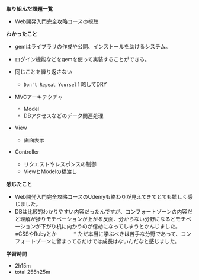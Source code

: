 **取り組んだ課題一覧**
* Web開発入門完全攻略コースの視聴

**わかったこと**
* gemはライブラリの作成や公開、インストールを助けるシステム。
* ログイン機能などをgemを使って実装することができる。

* 同じことを繰り返さない
  * `Don't Repeat Yourself` 略してDRY

* MVCアーキテクチャ
  * Model
  * DBアクセスなどのデータ関連処理
* View
  * 画面表示
* Controller
  * リクエストやレスポンスの制御
  * ViewとModelの橋渡し

**感じたこと**
* Web開発入門完全攻略コースのUdemyも終わりが見えてきてとても嬉しく感じました。
* DBは比較的わかりやすい内容だったんですが、コンフォートゾーンの内容だと理解が捗りモチベーションが上がる反面、分からない分野になるとモチベーションが下がり机に向かうのが億劫になってしまうとかんじました。※CSSやRubyとか
　　　* ただ本当に学ぶべきは苦手な分野であって、コンフォートゾーンに留まってるだけでは成長はないんだなと感じました。

**学習時間**
* 2h15m
 * total 255h25m
